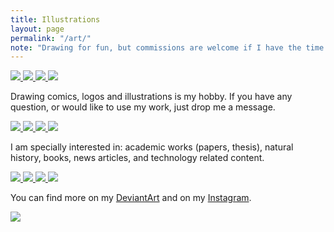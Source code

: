 ```yaml
---
title: Illustrations
layout: page
permalink: "/art/"
note: "Drawing for fun, but commissions are welcome if I have the time."
---
```


<div class="ui small images">
    <a href="/art/alonzo-and-lambda/">
        <img src="/assets/pages/art/alonzo_and_lambda_by_kinow-d5tqvau.png">
    </a>
    <a href="/art/jean-luc-picard/">
        <img src="/assets/pages/art/jean-luc-picard-original-size.jpg">
    </a>
    <a href="/art/daienny-lima/">
        <img src="/assets/pages/art/daienny-lima-compare.jpg">
    </a>
    <a href="/art/stink-bug/">
        <img src="/assets/pages/art/stink-bug-smaller.png">
    </a>
</div>

Drawing comics, logos and illustrations is my hobby. If you have any question, or would like to use my work,
just drop me a message.

<div class="ui small images">
    <a href="/art/dog/">
        <img src="/assets/pages/art/dog.png">
    </a>
    <a href="/art/o-corvo/">
        <img src="/assets/pages/art/o-corvo.png">
    </a>
    <a href="/art/southern-royal-albatross/">
        <img src="/assets/pages/art/southern-royal-albatross.png">
    </a>
    <a href="/art/terra-celta-elcio/">
        <img src="/assets/pages/art/terra_celta_s_vocal_elcio_by_kinow-dau42sh.png">
    </a>
</div>

I am specially interested in: academic works (papers, thesis), natural history, books, news articles,
and technology related content.

<div class="ui small images">
    <a href="/art/plane1/">
        <img src="/assets/pages/art/plane1.png">
    </a>
    <a href="/art/simone/">
        <img src="/assets/pages/art/simone.png">
    </a>
    <a href="/art/green-skull/">
        <img src="/assets/pages/art/green-skull-full.png">
    </a>
    <a href="/art/domestic-violence/">
        <img src="/assets/pages/art/domestic-violence.png">
    </a>
</div>

You can find more on my <a href="http://kinow.deviantart.com/gallery/">DeviantArt</a> and on my
<a href="https://www.instagram.com/brunokinoshita/">Instagram</a>.

<div class="ui small images">
    <a href="/art/royal-spoonbill/">
        <img src="/assets/pages/art/royal-spoonbill.png">
    </a>
</div>
